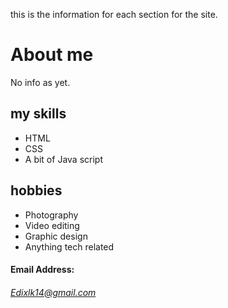 this is the information for each section for the site.
# About me 

No info as yet.

## my skills 

- HTML
- CSS
- A bit of Java script
## hobbies

- Photography
- Video editing 
- Graphic design 
- Anything tech related

#### Email Address:
###### Edixlk14@gmail.com
